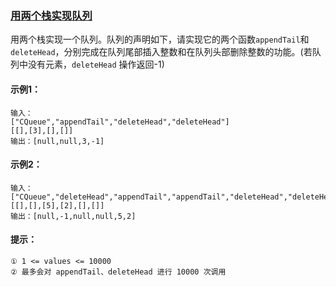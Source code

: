 ### [用两个栈实现队列](https://leetcode-cn.com/problems/yong-liang-ge-zhan-shi-xian-dui-lie-lcof/)

用两个栈实现一个队列。队列的声明如下，请实现它的两个函数`appendTail`和`deleteHead`，分别完成在队列尾部插入整数和在队列头部删除整数的功能。(若队列中没有元素，`deleteHead` 操作返回-1)

#### 示例1：
```
输入：
["CQueue","appendTail","deleteHead","deleteHead"]
[[],[3],[],[]]
输出：[null,null,3,-1]
```

#### 示例2：
```
输入：
["CQueue","deleteHead","appendTail","appendTail","deleteHead","deleteHead"]
[[],[],[5],[2],[],[]]
输出：[null,-1,null,null,5,2]
```

#### 提示：
```
① 1 <= values <= 10000
② 最多会对 appendTail、deleteHead 进行 10000 次调用
```
